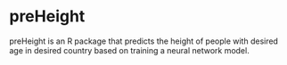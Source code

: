 # preHeight
preHeight is an R package that predicts the height of people with desired age in desired country based on training a neural network model.
